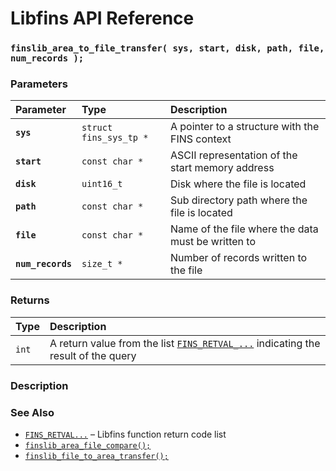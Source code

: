 # Libfins API Reference

### `finslib_area_to_file_transfer( sys, start, disk, path, file, num_records );`

### Parameters

| Parameter | Type | Description |
| :--- | :--- | :--- |
|**`sys`**|`struct fins_sys_tp *`|A pointer to a structure with the FINS context|
|**`start`**|`const char *`|ASCII representation of the start memory address|
|**`disk`**|`uint16_t`|Disk where the file is located|
|**`path`**|`const char *`|Sub directory path where the file is located|
|**`file`**|`const char *`|Name of the file where the data must be written to|
|**`num_records`**|`size_t *`|Number of records written to the file|

### Returns

| Type | Description |
| :--- | :--- |
|`int`|A return value from the list [`FINS_RETVAL_...`](FINS_RETVAL.md) indicating the result of the query|

### Description

### See Also

* [`FINS_RETVAL...`](FINS_RETVAL.md) &ndash; Libfins function return code list
* [`finslib_area_file_compare();`](finslib_area_file_compare.md)
* [`finslib_file_to_area_transfer();`](finslib_file_to_area_transfer.md)

